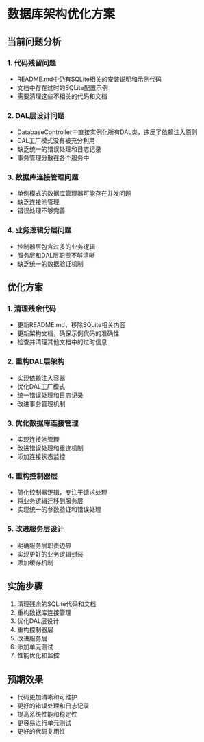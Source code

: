 # 数据库架构优化方案

## 当前问题分析

### 1. 代码残留问题
- README.md中仍有SQLite相关的安装说明和示例代码
- 文档中存在过时的SQLite配置示例
- 需要清理这些不相关的代码和文档

### 2. DAL层设计问题
- DatabaseController中直接实例化所有DAL类，违反了依赖注入原则
- DAL工厂模式没有被充分利用
- 缺乏统一的错误处理和日志记录
- 事务管理分散在各个服务中

### 3. 数据库连接管理问题
- 单例模式的数据库管理器可能存在并发问题
- 缺乏连接池管理
- 错误处理不够完善

### 4. 业务逻辑分层问题
- 控制器层包含过多的业务逻辑
- 服务层和DAL层职责不够清晰
- 缺乏统一的数据验证机制

## 优化方案

### 1. 清理残余代码
- 更新README.md，移除SQLite相关内容
- 更新架构文档，确保示例代码的准确性
- 检查并清理其他文档中的过时信息

### 2. 重构DAL层架构
- 实现依赖注入容器
- 优化DAL工厂模式
- 统一错误处理和日志记录
- 改进事务管理机制

### 3. 优化数据库连接管理
- 实现连接池管理
- 改进错误处理和重连机制
- 添加连接状态监控

### 4. 重构控制器层
- 简化控制器逻辑，专注于请求处理
- 将业务逻辑迁移到服务层
- 实现统一的参数验证和错误处理

### 5. 改进服务层设计
- 明确服务层职责边界
- 实现更好的业务逻辑封装
- 添加缓存机制

## 实施步骤

1. 清理残余的SQLite代码和文档
2. 重构数据库连接管理
3. 优化DAL层设计
4. 重构控制器层
5. 改进服务层
6. 添加单元测试
7. 性能优化和监控

## 预期效果

- 代码更加清晰和可维护
- 更好的错误处理和日志记录
- 提高系统性能和稳定性
- 更容易进行单元测试
- 更好的代码复用性